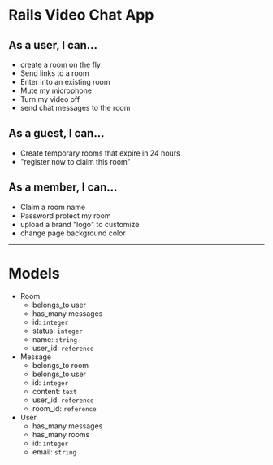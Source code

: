 # Rails Video Chat App

## As a user, I can...

* create a room on the fly
* Send links to a room
* Enter into an existing room
* Mute my microphone
* Turn my video off
* send chat messages to the room

## As a guest, I can...

* Create temporary rooms that expire in 24 hours
* "register now to claim this room"

## As a member, I can...

* Claim a room name
* Password protect my room
* upload a brand "logo" to customize
* change page background color

___

# Models

* Room
  - belongs_to user
  - has_many messages
  - id: `integer`
  - status: `integer`
  - name: `string`
  - user_id: `reference`
* Message
  - belongs_to room
  - belongs_to user
  - id: `integer`
  - content: `text`
  - user_id: `reference`
  - room_id: `reference`
* User
  - has_many messages
  - has_many rooms
  - id: `integer`
  - email: `string`
